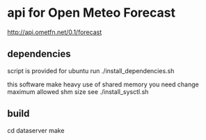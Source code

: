 api for Open Meteo Forecast
===========================

http://api.ometfn.net/0.1/forecast

dependencies
------------
script is provided for ubuntu
run ./install_dependencies.sh


this software make heavy use of shared memory
you need change maximum allowed shm size
see ./install_sysctl.sh

build
-----

cd dataserver
make
